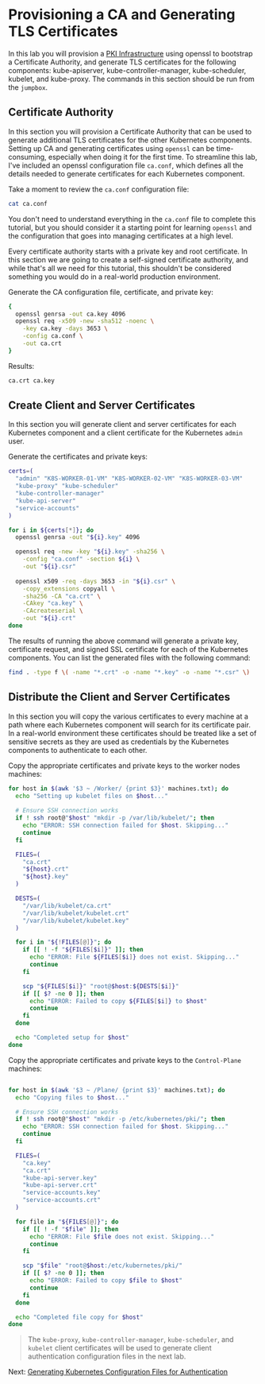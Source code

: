 # Provisioning a CA and Generating TLS Certificates

In this lab you will provision a [PKI Infrastructure](https://en.wikipedia.org/wiki/Public_key_infrastructure) using openssl to bootstrap a Certificate Authority, and generate TLS certificates for the following components: kube-apiserver, kube-controller-manager, kube-scheduler, kubelet, and kube-proxy. The commands in this section should be run from the `jumpbox`.

## Certificate Authority

In this section you will provision a Certificate Authority that can be used to generate additional TLS certificates for the other Kubernetes components. Setting up CA and generating certificates using `openssl` can be time-consuming, especially when doing it for the first time. To streamline this lab, I've included an openssl configuration file `ca.conf`, which defines all the details needed to generate certificates for each Kubernetes component. 

Take a moment to review the `ca.conf` configuration file:

```bash
cat ca.conf
```

You don't need to understand everything in the `ca.conf` file to complete this tutorial, but you should consider it a starting point for learning `openssl` and the configuration that goes into managing certificates at a high level.

Every certificate authority starts with a private key and root certificate. In this section we are going to create a self-signed certificate authority, and while that's all we need for this tutorial, this shouldn't be considered something you would do in a real-world production environment.

Generate the CA configuration file, certificate, and private key:

```bash
{
  openssl genrsa -out ca.key 4096
  openssl req -x509 -new -sha512 -noenc \
    -key ca.key -days 3653 \
    -config ca.conf \
    -out ca.crt
}
```

Results:

```txt
ca.crt ca.key
```

## Create Client and Server Certificates

In this section you will generate client and server certificates for each Kubernetes component and a client certificate for the Kubernetes `admin` user.

Generate the certificates and private keys:

```bash
certs=(
  "admin" "K8S-WORKER-01-VM" "K8S-WORKER-02-VM" "K8S-WORKER-03-VM"
  "kube-proxy" "kube-scheduler"
  "kube-controller-manager"
  "kube-api-server"
  "service-accounts"
)
```

```bash
for i in ${certs[*]}; do
  openssl genrsa -out "${i}.key" 4096

  openssl req -new -key "${i}.key" -sha256 \
    -config "ca.conf" -section ${i} \
    -out "${i}.csr"
  
  openssl x509 -req -days 3653 -in "${i}.csr" \
    -copy_extensions copyall \
    -sha256 -CA "ca.crt" \
    -CAkey "ca.key" \
    -CAcreateserial \
    -out "${i}.crt"
done
```

The results of running the above command will generate a private key, certificate request, and signed SSL certificate for each of the Kubernetes components. You can list the generated files with the following command:

```bash
find . -type f \( -name "*.crt" -o -name "*.key" -o -name "*.csr" \)
```

## Distribute the Client and Server Certificates

In this section you will copy the various certificates to every machine at a path where each Kubernetes component will search for its certificate pair. In a real-world environment these certificates should be treated like a set of sensitive secrets as they are used as credentials by the Kubernetes components to authenticate to each other.

Copy the appropriate certificates and private keys to the worker nodes machines:

```bash
for host in $(awk '$3 ~ /Worker/ {print $3}' machines.txt); do
  echo "Setting up kubelet files on $host..."
  
  # Ensure SSH connection works
  if ! ssh root@"$host" "mkdir -p /var/lib/kubelet/"; then
    echo "ERROR: SSH connection failed for $host. Skipping..."
    continue
  fi

  FILES=(
    "ca.crt"
    "${host}.crt"
    "${host}.key"
  )

  DESTS=(
    "/var/lib/kubelet/ca.crt"
    "/var/lib/kubelet/kubelet.crt"
    "/var/lib/kubelet/kubelet.key"
  )

  for i in "${!FILES[@]}"; do
    if [[ ! -f "${FILES[$i]}" ]]; then
      echo "ERROR: File ${FILES[$i]} does not exist. Skipping..."
      continue
    fi

    scp "${FILES[$i]}" "root@$host:${DESTS[$i]}"
    if [[ $? -ne 0 ]]; then
      echo "ERROR: Failed to copy ${FILES[$i]} to $host"
      continue
    fi
  done

  echo "Completed setup for $host"
done
```

Copy the appropriate certificates and private keys to the `Control-Plane` machines:

```bash

for host in $(awk '$3 ~ /Plane/ {print $3}' machines.txt); do
  echo "Copying files to $host..."

  # Ensure SSH connection works
  if ! ssh root@"$host" "mkdir -p /etc/kubernetes/pki/"; then
    echo "ERROR: SSH connection failed for $host. Skipping..."
    continue
  fi

  FILES=(
    "ca.key"
    "ca.crt"
    "kube-api-server.key"
    "kube-api-server.crt"
    "service-accounts.key"
    "service-accounts.crt"
  )

  for file in "${FILES[@]}"; do
    if [[ ! -f "$file" ]]; then
      echo "ERROR: File $file does not exist. Skipping..."
      continue
    fi

    scp "$file" "root@$host:/etc/kubernetes/pki/"
    if [[ $? -ne 0 ]]; then
      echo "ERROR: Failed to copy $file to $host"
      continue
    fi
  done

  echo "Completed file copy for $host"
done


```

> The `kube-proxy`, `kube-controller-manager`, `kube-scheduler`, and `kubelet` client certificates will be used to generate client authentication configuration files in the next lab.

Next: [Generating Kubernetes Configuration Files for Authentication](05-kubernetes-configuration-files.md)

